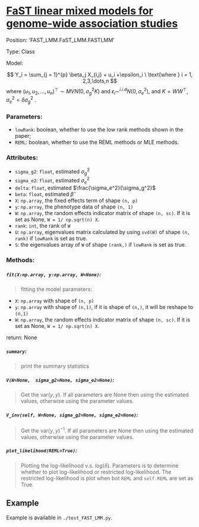 # [FaST linear mixed models for genome-wide association studies](1)

Position:  'FAST_LMM.FaST_LMM.FASTLMM'

Type: Class

Model:

$$
Y_i = \sum_{j = 1}^{p} \beta_j X_{i,j} + u_i +\epsilon_i \ \text{where } i = 1, 2,3,\dots,n
$$
where $(u_1, u_2, \dots, u_n)^\top \sim MVN(0, \sigma_g^2 K)$ and $\epsilon_i \sim ^{i.i.d} N(0, \sigma_e^2)$, and  $K =  WW^\top$, $\sigma_e^2 = \delta  \sigma_g^2$ . 

### Parameters:
- `lowRank`: boolean, whether to use the low rank methods shown in the paper;
- `REML`: boolean, whether to use the REML methods or MLE methods.
### Attributes:
- `sigma_g2`: `float`, estimated $\sigma_g^2$
- `sigma_e2`: `float`, estimated $\sigma_e^2$
- `delta`: `float`, estimated $\frac{\sigma_e^2}{\sigma_g^2}$
- `beta`: `float`, estimated $\hat \beta$
- `X`: `np.array`, the fixed effects term of shape `(n, p)`
- `y`: `np.array`, the phenotype data of shape `(n, 1)`
- `W`: `np.array`, the random effects indicator matrix of shape `(n, sc)`. If it is set as None, `W = 1/ np.sqrt(n) X`.
- `rank`: `int`, the rank of `W`
- `U`: `np.array`, eigenvalues matrix calculated by using `svd(W)` of shape `(n, rank)` if `lowRank` is set as true.
- `S`: the eigenvalues array of `W`  of shape `(rank,)` if `lowRank` is set as true.

### Methods:

##### `fit(X:np.array, y:np.array, W=None)`:
> fitting the model
parameters:
- `X`: `np.array` with shape of `(n, p)`
- `y`: `np.array` with shape of `(n,1)`, if it is shape of `(n,)`, it will be reshape to `(n,1)`
- `W`: `np.array`, the random effects indicator matrix of shape `(n, sc)`. If it is set as None, `W = 1/ np.sqrt(n) X`.

return: None

##### `summary`:
> print the summary statistics

##### `V(W=None,  sigma_g2=None, sigma_e2=None)`:
> Get the $\text{var}(y, y)$. If all parameters are None then using the estimated values, otherwise using the parameter values.

##### `V_inv(self, W=None, sigma_g2=None, sigma_e2=None)`:
> Get the $\text{var}(y, y)^{-1}$. If all parameters are None then using the estimated values, otherwise using the parameter values.

##### `plot_likelihood(REML=True)`:
> Plotting the log-likelihood v.s. $log(\delta)$. Parameters is to determine whether to plot log-likelihood or restricted log-likelihood. The restricted log-likelihood is plot when bot `REML` and `self.REML` are set as True.

## Example
Example is available in `./test_FAST_LMM.py`.

[1]: https://www.nature.com/articles/nmeth.1681
